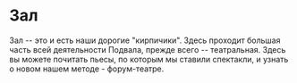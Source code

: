 # Зал

Зал -- это и есть наши дорогие "кирпичики". Здесь проходит большая часть всей деятельности Подвала, прежде всего -- театральная. Здесь вы можете почитать пьесы, по которым мы ставили спектакли, и узнать о новом нашем методе - форум-театре.

